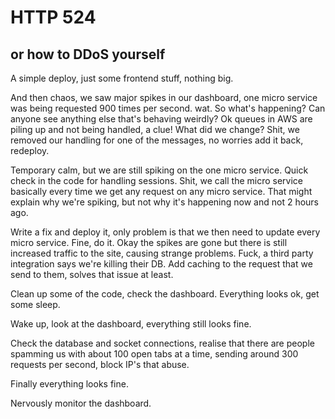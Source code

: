 # HTTP 524

## or how to DDoS yourself

A simple deploy, just some frontend stuff, nothing big.

And then chaos, we saw major spikes in our dashboard, one micro service was being requested 900 times per second. wat.
So what's happening? Can anyone see anything else that's behaving weirdly? Ok queues in AWS are piling up and not being handled, a clue! What did we change? Shit, we removed our handling for one of the messages, no worries add it back, redeploy.

Temporary calm, but we are still spiking on the one micro service. Quick check in the code for handling sessions. Shit, we call the micro service basically every time we get any request on any micro service. That might explain why we're spiking, but not why it's happening now and not 2 hours ago.

Write a fix and deploy it, only problem is that we then need to update every micro service. Fine, do it. Okay the spikes are gone but there is still increased traffic to the site, causing strange problems. Fuck, a third party integration says we're killing their DB. Add caching to the request that we send to them, solves that issue at least.

Clean up some of the code, check the dashboard. Everything looks ok, get some sleep.

Wake up, look at the dashboard, everything still looks fine.

Check the database and socket connections, realise that there are people spamming us with about 100 open tabs at a time, sending around 300 requests per second, block IP's that abuse.

Finally everything looks fine.

Nervously monitor the dashboard.
